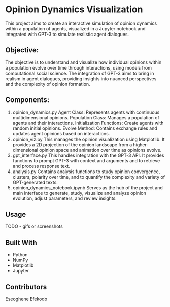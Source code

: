 

# Opinion Dynamics Visualization

This project aims to create an interactive simulation of opinion dynamics within a population of agents, visualized in a Jupyter notebook and integrated with GPT-3 to simulate realistic agent dialogues.


## Objective:
The objective is to understand and visualize how individual opinions within a population evolve over time through interactions, using models from computational social science. The integration of GPT-3 aims to bring in realism in agent dialogues, providing insights into nuanced perspectives and the complexity of opinion formation.

## Components:
1. opinion_dynamics.py
Agent Class: Represents agents with continuous multidimensional opinions.
Population Class: Manages a population of agents and their interactions.
Initialization Functions: Create agents with random initial opinions.
Evolve Method: Contains exchange rules and updates agent opinions based on interactions.
2. opinion_viz.py
This manages the opinion visualization using Matplotlib.
It provides a 2D projection of the opinion landscape from a higher-dimensional opinion space and animation over time as opinions evolve.
3. gpt_interface.py
This handles integration with the GPT-3 API.
It provides functions to prompt GPT-3 with context and arguments and to retrieve and process response text.
4. analysis.py
Contains analysis functions to study opinion convergence, clusters, polarity over time, and to quantify the complexity and variety of GPT-generated texts.
5. opinion_dynamics_notebook.ipynb
Serves as the hub of the project and main interface to generate, study, visualize and analyze opinion evolution, adjust parameters, and review insights.

## Usage

TODO - gifs or screenshots

## Built With

- Python
- NumPy 
- Matplotlib
- Jupyter

## Contributors

Eseoghene Efekodo
